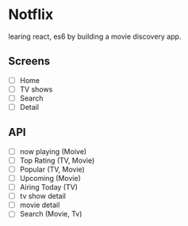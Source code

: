 # Notflix

learing react, es6 by building a movie discovery app.

## Screens

- [ ] Home
- [ ] TV shows
- [ ] Search
- [ ] Detail

## API

- [ ] now playing (Moive)
- [ ] Top Rating (TV, Movie)
- [ ] Popular (TV, Movie)
- [ ] Upcoming (Movie)
- [ ] Airing Today (TV)
- [ ] tv show detail
- [ ] movie detail
- [ ] Search (Movie, Tv)